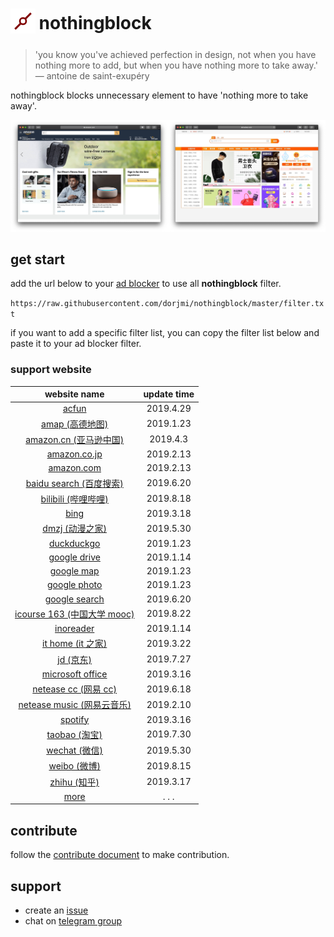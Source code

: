 <h1>
  <sub>
    <img src="asset/nothongblock-logo.png" alt="nothongblock logo" height="40" width="40">
  </sub>
  nothingblock
</h1>

> 'you know you've achieved perfection in design, not when you have nothing more to add, but when you have nothing more to take away.' ― antoine de saint-exupéry

nothingblock blocks unnecessary element to have 'nothing more to take away'.

![nothingblock sample](asset/nothingblock-sample.jpg)

## get start

add the url below to your [ad blocker](https://bing.com/search?q=ad+blocker) to use all **nothingblock** filter.

`https://raw.githubusercontent.com/dorjmi/nothingblock/master/filter.txt`

if you want to add a specific filter list, you can copy the filter list below and paste it to your ad blocker filter.

### support website

|                      **website name**                       | **update time** |
| :---------------------------------------------------------: | :-------------: |
|               [acfun](filter-item/acfun.txt)                |    2019.4.29    |
|           [amap (高德地图)](filter-item/amap.txt)           |    2019.1.23    |
|     [amazon.cn (亚马逊中国)](filter-item/amazon.cn.txt)     |    2019.4.3     |
|        [amazon.co.jp](filter-item/amazon.co.jp.txt)         |    2019.2.13    |
|          [amazon.com](filter-item/amazon.com.txt)           |    2019.2.13    |
|   [baidu search (百度搜索)](filter-item/baidu-search.txt)   |    2019.6.20    |
|       [bilibili (哔哩哔哩)](filter-item/bilibili.txt)       |    2019.8.18    |
|                [bing](filter-item/bing.txt)                 |    2019.3.18    |
|           [dmzj (动漫之家)](filter-item/dmzj.txt)           |    2019.5.30    |
|          [duckduckgo](filter-item/duckduckgo.txt)           |    2019.1.23    |
|        [google drive](filter-item/google-drive.txt)         |    2019.1.14    |
|          [google map](filter-item/google-map.txt)           |    2019.1.23    |
|        [google photo](filter-item/google-photo.txt)         |    2019.1.23    |
|       [google search](filter-item/google-search.txt)        |    2019.6.20    |
|  [icourse 163 (中国大学 mooc)](filter-item/icourse163.txt)  |    2019.8.22    |
|           [inoreader](filter-item/inoreader.txt)            |    2019.1.14    |
|        [it home (it 之家)](filter-item/it-home.txt)         |    2019.3.22    |
|               [jd (京东)](filter-item/jd.txt)               |    2019.7.27    |
|    [microsoft office](filter-item/microsoft-office.txt)     |    2019.3.16    |
|     [netease cc (网易 cc)](filter-item/netease-cc.txt)      |    2019.6.18    |
| [netease music (网易云音乐)](filter-item/netease-music.txt) |    2019.2.10    |
|             [spotify](filter-item/spotify.txt)              |    2019.3.16    |
|           [taobao (淘宝)](filter-item/taobao.txt)           |    2019.7.30    |
|           [wechat (微信)](filter-item/wechat.txt)           |    2019.5.30    |
|            [weibo (微博)](filter-item/weibo.txt)            |    2019.8.15    |
|            [zhihu (知乎)](filter-item/zhihu.txt)            |    2019.3.17    |
|              [more](document/more-website.md)               |      . . .      |

## contribute

follow the [contribute document](document/contribute.md) to make contribution.

## support

- create an [issue](https://github.com/dorjmi/nothingblock/issues/new/choose)
- chat on [telegram group](https://t.me/nothingblock)
